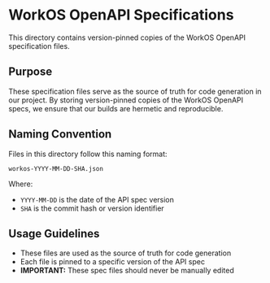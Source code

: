 # WorkOS OpenAPI Specifications

This directory contains version-pinned copies of the WorkOS OpenAPI specification files.

## Purpose

These specification files serve as the source of truth for code generation in our project. By storing version-pinned copies of the WorkOS OpenAPI specs, we ensure that our builds are hermetic and reproducible.

## Naming Convention

Files in this directory follow this naming format:

```
workos-YYYY-MM-DD-SHA.json
```

Where:
- `YYYY-MM-DD` is the date of the API spec version
- `SHA` is the commit hash or version identifier

## Usage Guidelines

- These files are used as the source of truth for code generation
- Each file is pinned to a specific version of the API spec
- **IMPORTANT:** These spec files should never be manually edited